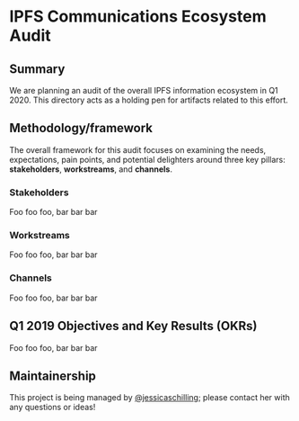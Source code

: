 # IPFS Communications Ecosystem Audit

## Summary
We are planning an audit of the overall IPFS information ecosystem in Q1 2020. This directory acts as a holding pen for artifacts related to this effort.

## Methodology/framework
The overall framework for this audit focuses on examining the needs, expectations, pain points, and potential delighters around three key pillars: **stakeholders**, **workstreams**, and **channels**.

### Stakeholders
Foo foo foo, bar bar bar

### Workstreams
Foo foo foo, bar bar bar

### Channels
Foo foo foo, bar bar bar

## Q1 2019 Objectives and Key Results (OKRs)
Foo foo foo, bar bar bar

## Maintainership
This project is being managed by [@jessicaschilling](https://github.com/jessicaschilling); please contact her with any questions or ideas!
